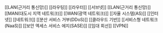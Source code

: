 [[LAN(근거리 통신망)]]
[[라우팅]]
[[라우터]]
[[서브넷]]
[[LAN(근거리 통신망)]]
[[MAN(대도시 지역 네트워크)]]
[[WAN(광역 네트워크)]]
[[자율 시스템(AS)]]
[[인터넷]]
[[네트워크]]
[[분산 서비스 거부(DDoS)]]
[[클라우드 기반]]
[[서비스형 네트워크(NaaS)]]
[[보안 엑세스 서비스 에지(SASE)]]
[[임대 회선]]
[[VPN]]
